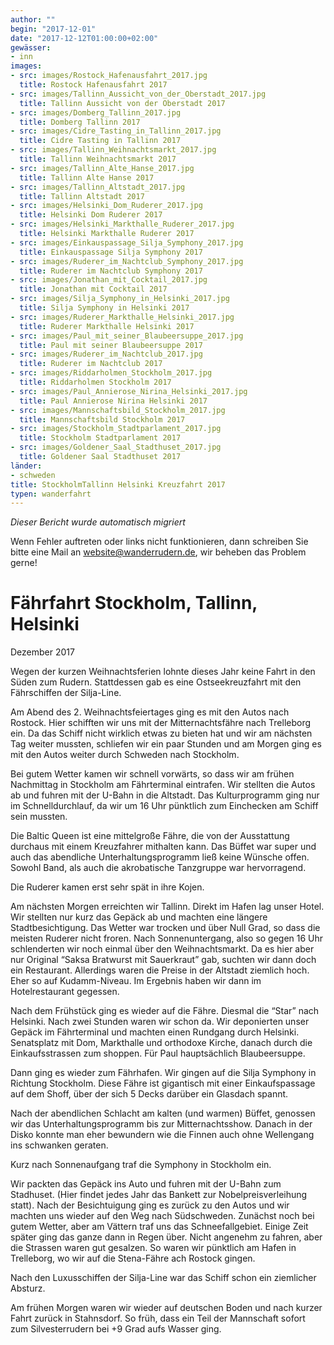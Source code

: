 ```yaml
---
author: ""
begin: "2017-12-01"
date: "2017-12-12T01:00:00+02:00"
gewässer:
- inn
images:
- src: images/Rostock_Hafenausfahrt_2017.jpg
  title: Rostock Hafenausfahrt 2017
- src: images/Tallinn_Aussicht_von_der_Oberstadt_2017.jpg
  title: Tallinn Aussicht von der Oberstadt 2017
- src: images/Domberg_Tallinn_2017.jpg
  title: Domberg Tallinn 2017
- src: images/Cidre_Tasting_in_Tallinn_2017.jpg
  title: Cidre Tasting in Tallinn 2017
- src: images/Tallinn_Weihnachtsmarkt_2017.jpg
  title: Tallinn Weihnachtsmarkt 2017
- src: images/Tallinn_Alte_Hanse_2017.jpg
  title: Tallinn Alte Hanse 2017
- src: images/Tallinn_Altstadt_2017.jpg
  title: Tallinn Altstadt 2017
- src: images/Helsinki_Dom_Ruderer_2017.jpg
  title: Helsinki Dom Ruderer 2017
- src: images/Helsinki_Markthalle_Ruderer_2017.jpg
  title: Helsinki Markthalle Ruderer 2017
- src: images/Einkauspassage_Silja_Symphony_2017.jpg
  title: Einkauspassage Silja Symphony 2017
- src: images/Ruderer_im_Nachtclub_Symphony_2017.jpg
  title: Ruderer im Nachtclub Symphony 2017
- src: images/Jonathan_mit_Cocktail_2017.jpg
  title: Jonathan mit Cocktail 2017
- src: images/Silja_Symphony_in_Helsinki_2017.jpg
  title: Silja Symphony in Helsinki 2017
- src: images/Ruderer_Markthalle_Helsinki_2017.jpg
  title: Ruderer Markthalle Helsinki 2017
- src: images/Paul_mit_seiner_Blaubeersuppe_2017.jpg
  title: Paul mit seiner Blaubeersuppe 2017
- src: images/Ruderer_im_Nachtclub_2017.jpg
  title: Ruderer im Nachtclub 2017
- src: images/Riddarholmen_Stockholm_2017.jpg
  title: Riddarholmen Stockholm 2017
- src: images/Paul_Annierose_Nirina_Helsinki_2017.jpg
  title: Paul Annierose Nirina Helsinki 2017
- src: images/Mannschaftsbild_Stockholm_2017.jpg
  title: Mannschaftsbild Stockholm 2017
- src: images/Stockholm_Stadtparlament_2017.jpg
  title: Stockholm Stadtparlament 2017
- src: images/Goldener_Saal_Stadthuset_2017.jpg
  title: Goldener Saal Stadthuset 2017
länder:
- schweden
title: StockholmTallinn Helsinki Kreuzfahrt 2017
typen: wanderfahrt
---
```



*Dieser Bericht wurde automatisch migriert*

Wenn Fehler auftreten oder links nicht funktionieren, dann schreiben Sie bitte eine Mail an website@wanderrudern.de, wir beheben das Problem gerne!



# Fährfahrt Stockholm, Tallinn, Helsinki


Dezember 2017

Wegen der kurzen Weihnachtsferien lohnte dieses Jahr keine Fahrt in den Süden zum Rudern. Stattdessen gab es eine Ostseekreuzfahrt mit den Fährschiffen der Silja-Line.

Am Abend des 2. Weihnachtsfeiertages ging es mit den Autos nach Rostock. Hier schifften wir uns mit der Mitternachtsfähre nach Trelleborg ein. Da das Schiff nicht wirklich etwas zu bieten hat und wir am nächsten Tag weiter mussten, schliefen wir ein paar Stunden und am Morgen ging es mit den Autos weiter durch Schweden nach Stockholm.

Bei gutem Wetter kamen wir schnell vorwärts, so dass wir am frühen Nachmittag in Stockholm am Fährterminal eintrafen. Wir stellten die Autos ab und fuhren mit der U-Bahn in die Altstadt. Das Kulturprogramm ging nur im Schnelldurchlauf, da wir um 16 Uhr pünktlich zum Einchecken am Schiff sein mussten.

Die Baltic Queen ist eine mittelgroße Fähre, die von der Ausstattung durchaus mit einem Kreuzfahrer mithalten kann. Das Büffet war super und auch das abendliche Unterhaltungsprogramm ließ keine Wünsche offen. Sowohl Band, als auch die akrobatische Tanzgruppe war hervorragend.

Die Ruderer kamen erst sehr spät in ihre Kojen.

Am nächsten Morgen erreichten wir Tallinn. Direkt im Hafen lag unser Hotel. Wir stellten nur kurz das Gepäck ab und machten eine längere Stadtbesichtigung. Das Wetter war trocken und über Null Grad, so dass die meisten Ruderer nicht froren. Nach Sonnenuntergang, also so gegen 16 Uhr schlenderten wir noch einmal über den Weihnachtsmarkt. Da es hier aber nur Original “Saksa Bratwurst mit Sauerkraut” gab, suchten wir dann doch ein Restaurant. Allerdings waren die Preise in der Altstadt ziemlich hoch. Eher so auf Kudamm-Niveau. Im Ergebnis haben wir dann im Hotelrestaurant gegessen.

Nach dem Frühstück ging es wieder auf die Fähre. Diesmal die “Star” nach Helsinki. Nach zwei Stunden waren wir schon da. Wir deponierten unser Gepäck im Fährterminal und machten einen Rundgang durch Helsinki. Senatsplatz mit Dom, Markthalle und orthodoxe Kirche, danach durch die Einkaufsstrassen zum shoppen. Für Paul hauptsächlich Blaubeersuppe.

Dann ging es wieder zum Fährhafen. Wir gingen auf die Silja Symphony in Richtung Stockholm. Diese Fähre ist gigantisch mit einer Einkaufspassage auf dem Shoff, über der sich 5 Decks darüber ein Glasdach spannt.

Nach der abendlichen Schlacht am kalten (und warmen) Büffet, genossen wir das Unterhaltungsprogramm bis zur Mitternachtsshow. Danach in der Disko konnte man eher bewundern wie die Finnen auch ohne Wellengang ins schwanken geraten.

Kurz nach Sonnenaufgang traf die Symphony in Stockholm ein.

Wir packten das Gepäck ins Auto und fuhren mit der U-Bahn zum Stadhuset. (Hier findet jedes Jahr das Bankett zur Nobelpreisverleihung statt). Nach der Besichtuigung ging es zurück zu den Autos und wir machten uns wieder auf den Weg nach Südschweden. Zunächst noch bei gutem Wetter, aber am Vättern traf uns das Schneefallgebiet. Einige Zeit später ging das ganze dann in Regen über. Nicht angenehm zu fahren, aber die Strassen waren gut gesalzen. So waren wir pünktlich am Hafen in Trelleborg, wo wir auf die Stena-Fähre ach Rostock gingen.

Nach den Luxusschiffen der Silja-Line war das Schiff schon ein ziemlicher Absturz.

Am frühen Morgen waren wir wieder auf deutschen Boden und nach kurzer Fahrt zurück in Stahnsdorf. So früh, dass ein Teil der Mannschaft sofort zum Silvesterrudern bei +9 Grad aufs Wasser ging.

